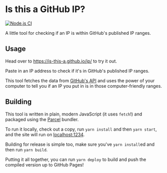 # Is this a GitHub IP?

[![Node.js CI](https://github.com/is-this-a/ip/workflows/Node.js%20CI/badge.svg)](https://github.com/is-this-a/ip/actions?query=workflow%3A%22Node.js+CI%22)

A little tool for checking if an IP is within GitHub's published IP ranges.

## Usage

Head over to <https://is-this-a.github.io/ip/> to try it out.

Paste in an IP address to check if it's in GitHub's published IP ranges.

This tool fetches the data from [GitHub's API](https://help.github.com/articles/about-github-s-ip-addresses/) and uses the power of your computer to tell you if an IP you put in is in those computer-friendly ranges.

## Building

This tool is written in plain, modern JavaScript (it uses `fetch`!) and packaged using the [Parcel](https://parceljs.org) bundler.

To run it locally, check out a copy, run `yarn install` and then `yarn start`, and the site will run on <localhost:1234>.

Building for release is simple too, make sure you've `yarn install`ed and then run `yarn build`.

Putting it all together, you can run `yarn deploy` to build and push the compiled version up to GitHub Pages!
